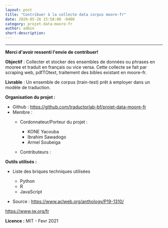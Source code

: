 ```yaml
---
layout: post
title: "Contribuer à la collecte data corpus moore-fr"
date: 2020-05-26 15:58:00 -0400
category: projet-data-moore-fr
author: admin
short-description: 
---
```


-----
**Merci d'avoir ressenti l'envie de contribuer!** 


**Objectif** : Collecter et stocker des ensembles de données ou phrases en mooree et traduit en français ou vice versa. Cette collecte se fait par scraping web, pdfTOtext, traitement des bibles existant en moore-fr. 

**Livrable** : Un ensemble de corpus (train-test) prêt à employer dans un modèle de traduction.

**Organisation du projet :**

- Github : https://github.com/traductorlab-bf/projet-data-moore-fr
- Membre :
    - Cordonnateur/Porteur du projet :
      - KONE Yacouba
      - Ibrahim Sawadogo
      - Armel Soubeiga
      
     - Contributeurs :

**Outils utilisés :**

- Liste des briques techniques utilisées
    - Python
    - R
    - JavaScript
    
- Source  : 
https://www.aclweb.org/anthology/P19-1310/

https://www.jw.org/fr
            
**Licence :** MIT - Fevr 2021
